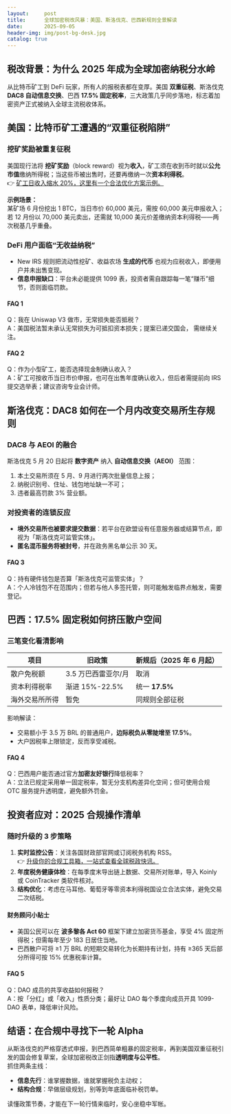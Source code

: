 ```yaml
---
layout:     post
title:      全球加密税改风暴：美国、斯洛伐克、巴西新规则全景解读
date:       2025-09-05
header-img: img/post-bg-desk.jpg
catalog: true
---
```


## 税改背景：为什么 2025 年成为全球加密纳税分水岭
从比特币矿工到 DeFi 玩家，所有人的报税表都在变厚。美国 **双重征税**、斯洛伐克 **DAC8 自动信息交换**、巴西 **17.5% 固定税率**，三大政策几乎同步落地，标志着加密资产正式被纳入全球主流税收体系。

## 美国：比特币矿工遭遇的“双重征税陷阱”
### 挖矿奖励被重复征税
美国现行法将 **挖矿奖励**（block reward）视为**收入**，矿工须在收到币时就以**公允市值**缴纳所得税；当这些币被出售时，还要再缴纳一次**资本利得税**。  
👉 [矿工日收入缩水 20%，这里有一个合法优化方案示例。](https://okxdog.com/)

**示例场景：**  
某矿场 6 月份挖出 1 BTC，当日市价 60,000 美元，需按 60,000 美元申报收入；若 12 月份以 70,000 美元卖出，还需就 10,000 美元价差缴纳资本利得税——两次税基几乎重叠。

### DeFi 用户面临“无收益纳税”
- New IRS 规则把流动性挖矿、收益农场 **生成的代币** 也视为应税收入，即便用户并未出售变现。
- **信息申报缺口**：平台未必能提供 1099 表，投资者需自跟踪每一笔“赚币”细节，否则面临罚款。

#### FAQ 1  
Q：我在 Uniswap V3 做市，无常损失能否抵税？  
A：美国税法暂未承认无常损失为可抵扣资本损失；提案已递交国会， 需继续关注。

#### FAQ 2  
Q：作为小型矿工，能否选择现金制确认收入？  
A：矿工可按收币当日市价申报，也可在出售年度确认收入，但后者需提前向 IRS 提交选举表；建议咨询专业会计师。

## 斯洛伐克：DAC8 如何在一个月内改变交易所生存规则
### DAC8 与 AEOI 的融合
斯洛伐克 5 月 20 日起将 **数字资产** 纳入 **自动信息交换（AEOI）** 范围：  
1. 本土交易所须在 5 月、9 月进行两次批量信息上报；  
2. 纳税识别号、住址、钱包地址缺一不可；  
3. 违者最高罚款 3% 营业额。

### 对投资者的连锁反应
- **境外交易所也被要求提交数据**：若平台在欧盟设有任意服务器或结算节点，即视为「斯洛伐克可监管实体」。  
- **匿名混币服务将被封号**，并在政务黑名单公示 30 天。

#### FAQ 3  
Q：持有硬件钱包是否算「斯洛伐克可监管实体」？  
A：个人冷钱包不在范围内；但若与他人多签托管，则可能触发临界点触发，需要登记。

## 巴西：17.5% 固定税如何挤压散户空间
### 三笔变化看清影响
| 项目                | 旧政策               | 新规后（2025 年 6 月起） |
| ----------------- | ---------------- | ---------------------- |
| 散户免税额            | 3.5 万巴西雷亚尔/月   | 取消                     |
| 资本利得税率           | 渐进 15%-22.5%      | 统一 **17.5%**           |
| 海外交易所所得         | 暂免               | 同规则全部征税               |

影响解读：  
- 交易额小于 3.5 万 BRL 的普通用户，**边际税负从零陡增至 17.5%**。  
- 大户因税率上限锁定，反而享受减税。

#### FAQ 4  
Q：巴西用户能否通过官方**加密友好银行**降低税率？  
A：立法已规定采用单一固定税率，暂无分支机构差异化空间；但可使用合规 OTC 服务提升透明度，避免额外罚金。

## 投资者应对：2025 合规操作清单
### 随时升级的 3 步策略
1. **实时监控公告**：关注各国财政部官网或订阅税务机构 RSS。  
   👉 [升级你的合规工具箱，一站式查看全球税政快讯。](https://okxdog.com/)
2. **年度税务健康体检**：在每季度末导出链上数据、交易所对账单，导入 Koinly 或 CoinTracker 类软件核对。
3. **结构优化**：考虑在马耳他、葡萄牙等零资本利得税国设立合法实体，避免交易二次结税。

#### 财务顾问小贴士  
- 美国公民可以在 **波多黎各 Act 60** 框架下建立加密货币基金，享受 4% 固定所得税；但需每年至少 183 日居住当地。  
- 巴西散户可将 ≥1 万 BRL 的短期交易转化为长期持有计划，持有 ≥365 天后部分所得可按 15% 优惠税率计算。

#### FAQ 5  
Q：DAO 成员的共享收益如何报税？  
A：按「分红」或「收入」性质分类；最好让 DAO 每个季度向成员开具 1099-DAO 表单，降低审计风险。

## 结语：在合规中寻找下一轮 Alpha
从斯洛伐克的严格穿透式申报，到巴西简单粗暴的固定税率，再到美国双重征税引发的国会修复草案，全球加密税改正剑指**透明度与公平性**。  
抓住两条主线：  
- **信息先行**：谁掌握数据，谁就掌握税负主动权；  
- **结构合规**：早做层级规划，别等到年底面临补税罚单。

读懂政策节奏，才能在下一轮行情来临时，安心坐稳中军帐。